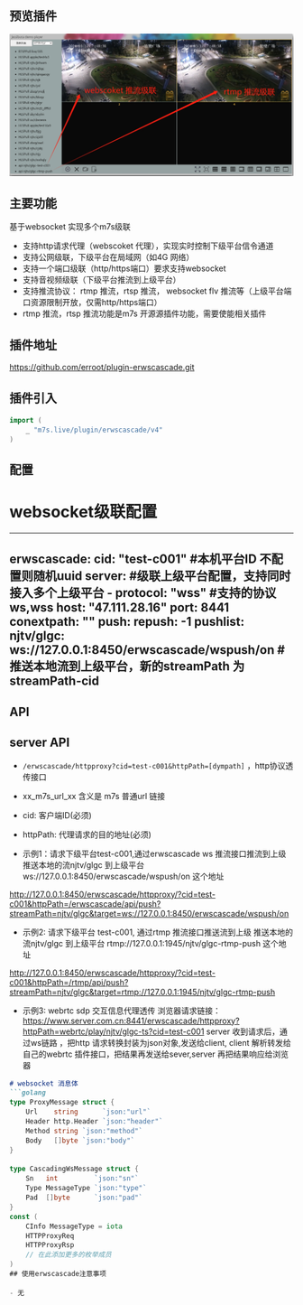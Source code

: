 ## 预览插件
![image](https://github.com/erroot/plugin-erwscascade/blob/main/result.jpg)
## 主要功能
  基于websocket 实现多个m7s级联
  - 支持http请求代理（webscoket 代理），实现实时控制下级平台信令通道
  - 支持公网级联，下级平台在局域网（如4G 网络）
  - 支持一个端口级联（http/https端口）要求支持websocket
  - 支持音视频级联（下级平台推流到上级平台）
  - 支持推流协议： rtmp 推流，rtsp 推流， websocket flv 推流等（上级平台端口资源限制开放，仅需http/https端口）
  - rtmp 推流，rtsp 推流功能是m7s 开源源插件功能，需要使能相关插件

## 插件地址

https://github.com/erroot/plugin-erwscascade.git

## 插件引入

```go
import (
    _ "m7s.live/plugin/erwscascade/v4"
)
```

## 配置

# websocket级联配置
---
erwscascade:
  cid: "test-c001"            #本机平台ID 不配置则随机uuid
  server:                     #级联上级平台配置，支持同时接入多个上级平台
    -
      protocol: "wss"         #支持的协议ws,wss
      host: "47.111.28.16"
      port: 8441
      conextpath: ""
  push:
    repush: -1
    pushlist:
      njtv/glgc: ws://127.0.0.1:8450/erwscascade/wspush/on #推送本地流到上级平台，新的streamPath 为 streamPath-cid
---
## API
## server API
- `/erwscascade/httpproxy?cid=test-c001&httpPath=[dympath]`  ，http协议透传接口
- xx_m7s_url_xx 含义是 m7s 普通url 链接
- cid: 客户端ID(必须)
- httpPath:  代理请求的目的地址(必须)

- 示例1：请求下级平台test-c001,通过erwscascade ws 推流接口推流到上级   推送本地的流njtv/glgc 到上级平台 ws://127.0.0.1:8450/erwscascade/wspush/on 这个地址

http://127.0.0.1:8450/erwscascade/httpproxy/?cid=test-c001&httpPath=/erwscascade/api/push?streamPath=njtv/glgc&target=ws://127.0.0.1:8450/erwscascade/wspush/on


- 示例2:  请求下级平台 test-c001,  通过rtmp 推流接口推送流到上级  推送本地的流njtv/glgc 到上级平台 rtmp://127.0.0.1:1945/njtv/glgc-rtmp-push 这个地址

http://127.0.0.1:8450/erwscascade/httpproxy/?cid=test-c001&httpPath=/rtmp/api/push?streamPath=njtv/glgc&target=rtmp://127.0.0.1:1945/njtv/glgc-rtmp-push

- 示例3:  webrtc  sdp 交互信息代理透传
  浏览器请求链接：https://www.server.com.cn:8441/erwscascade/httpproxy?httpPath=webrtc/play/njtv/glgc-ts?cid=test-c001
  server 收到请求后，通过ws链路 ，把http 请求转换封装为json对象,发送给client, client 解析转发给自己的webrtc 插件接口，把结果再发送给sever,server 再把结果响应给浏览器

<!--
                POST sdp                          ws sdp                         POST sdp
            |--------------------          --------------------          --------------------|
browser <-- |                   -- server --                    -- client --                   |<--client service--
            |<--------------------         --------------------          --------------------|
                RSP sdp                           ws sdp                         RSP sdp
-->


```markdown
# websocket 消息体
```golang
type ProxyMessage struct {
	Url    string      `json:"url"`
	Header http.Header `json:"header"`
	Method string `json:"method"`
	Body   []byte `json:"body"`
}

type CascadingWsMessage struct {
	Sn   int         `json:"sn"`
	Type MessageType `json:"type"`
	Pad  []byte      `json:"pad"`
}
const (
	CInfo MessageType = iota
	HTTPProxyReq
	HTTPProxyRsp
	// 在此添加更多的枚举成员
)
## 使用erwscascade注意事项

- 无